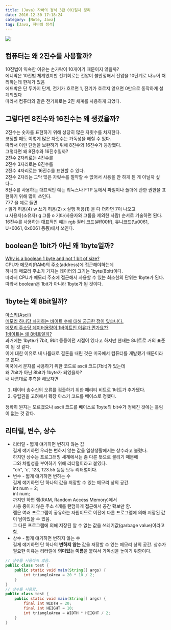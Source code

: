 ```yaml
---
title: (Java) 자바의 정석 3판 001일차 정리
date: 2016-12-30 17:18:24
category: [Note, Java]
tag: [Java, 자바의 정석]
---
```

![](thumb.png)

## 컴퓨터는 왜 2진수를 사용할까?
10진법이 익숙한 이유는 손가락이 10개이기 때문이지 않을까?  
에니악은 10진법 체계였지만 전기회로는 전압이 불안정해서 전압을 10단계로 나누어 처리하는데 한계가 있음  
에드박은 단 두가지 단계, 전기가 흐르면 1, 전기가 흐르지 않으면 0만으로 동작하게 설계되었다  
따라서 컴퓨터와 같은 전기회로는 2진 체계를 사용하게 되었다.  

## 그렇다면 8진수와 16진수는 왜 생겼을까?
2진수는 숫자를 표현하기 위해 상당히 많은 자릿수를 차지한다.  
코딩할 때도 이렇게 많은 자릿수는 가독성을 해칠 수 있다.  
따라서 이런 단점을 보완하기 위해 8진수와 16진수가 등장했다.  
그렇다면 왜 8진수와 16진수일까?  
2진수 2자리로는 4진수를  
2진수 3자리로는 8진수를  
2진수 4자리로는 16진수를 표현할 수 있다.  
2진수 2자리는 그닥 많은 자릿수를 절약할 수 없어서 사용을 안 하게 된 게 아닐까 싶다...  
8진수를 사용하는 대표적인 예는 리눅스나 FTP 등에서 파일이나 폴더에 관한 권한을 표현하기 위해 많이 쓰인다.  
777 을 예로 들면  
r 읽기 허용(4) w 쓰기 허용(2) x 실행 허용(1) 을 다 더하면 7이 나오고  
u 사용자(소유자) g 그룹 o 기타(사용자와 그룹을 제외한 사람) 순서로 기술하면 된다.  
16진수를 사용하는 대표적인 예는 rgb 컬러 코드(#ff00ff), 유니코드(\u0061, U+0061, 0x0061 등등)에서 쓰인다.

## boolean은 1bit가 아닌 왜 1byte일까?
[Why is a boolean 1 byte and not 1 bit of size?](http://stackoverflow.com/questions/4626815/why-is-a-boolean-1-byte-and-not-1-bit-of-size)    
CPU가 메모리(RAM)의 주소(address)에 접근해야하는데  
하나의 메모리 주소가 가지는 데이터의 크기는 1byte(8bit)이다.  
따라서 CPU가 메모리 주소에 접근해서 사용할 수 있는 최소한의 단위는 1byte가 된다.  
따라서 boolean은 1bit가 아니라 1byte가 된 것이다.

## 1byte는 왜 8bit일까?
[아스키(Ascii)](http://air802.tistory.com/72)  
[메모리 하나당 차지하는 바이트 수에 대해 궁금한 점이 있습니다.](https://kldp.org/node/153459)  
[메모리 주소당 데이터용량이 1바이트인 이유가 먼가요??](https://kldp.org/node/149091)  
[1바이트는 왜 8비트일까?](http://zepeh.tistory.com/313)  
과거에는 1byte가 7bit, 9bit 등등이던 시절이 있다고 하지만 현재는 8비트로 거의 표준이 된 것 같다.  
이에 대한 이유로 내 나름대로 결론을 내린 것은 미국에서 컴퓨터를 개발했기 때문이라고 본다.  
미국에서 문자를 사용하기 위한 코드로 ascii 코드(7bit)가 있는데  
왜 7bit가 아닌 8bit가 1byte가 되었을까?  
내 나름대로 추측을 해보자면  
1. 데이터 송수신의 오류를 검출하기 위한 패리티 비트로 1비트가 추가됐다.  
2. 유럽권을 고려해서 확장 아스키 코드를 베이스로 정했다.

정확히 뭔지는 모르겠으나 ascii 코드를 베이스로 1byte의 bit수가 정해진 것에는 틀림이 없는 것 같다.

## 리터럴, 변수, 상수
* 리터럴 - 짧게 얘기하면 변하지 않는 값  
길게 얘기하면 우리는 변하지 않는 값을 일상생활에서는 상수라고 불렀다.  
하지만 상수는 프로그래밍 세계에서는 좀 다른 뜻으로 불리기 때문에  
그와 차별성을 부여하기 위해 리터럴이라고 붙였다.  
"ch", 'c', 123, 123.55 등등 모두 리터럴이다.  
* 변수 - 짧게 얘기하면 변하는 수  
길게 얘기하면 단 하나의 값을 저장할 수 있는 메모리 상의 공간.  
int num = 2;  
int num;  
까지만 하면 램(RAM, Random Access Memory)에서  
사용 중이지 않은 주소 4개를 랜덤하게 접근해서 공간 확보만 함.  
램은 여러 프로그램이 공유하는 자원이므로 이전에 다른 프로그램에 의해 저장된 값이 남아있을 수 있음.  
그 다른 프로그램에 의해 저장된 알 수 없는 값을 쓰레기값(garbage value)이라고 함.  
* 상수 - 짧게 얘기하면 변하지 않는 수  
길게 얘기하면 단 하나의 **변하지 않는** 값을 저장할 수 있는 메모리 상의 공간.
상수가 필요한 이유는 리터럴에 **의미있는 이름**을 붙여서 가독성을 높이기 위함이다.  
```java
// 상수를 사용하지 않음.
public class test {
    public static void main(String[] args) {
        int triangleArea = 20 * 10 / 2;
    }
}
// 상수를 사용함.
public class test {
    public static void main(String[] args) {
        final int WIDTH = 20;
        final int HEIGHT = 10;
        int triangleArea = WIDTH * HEIGHT / 2;
    }
}
```
